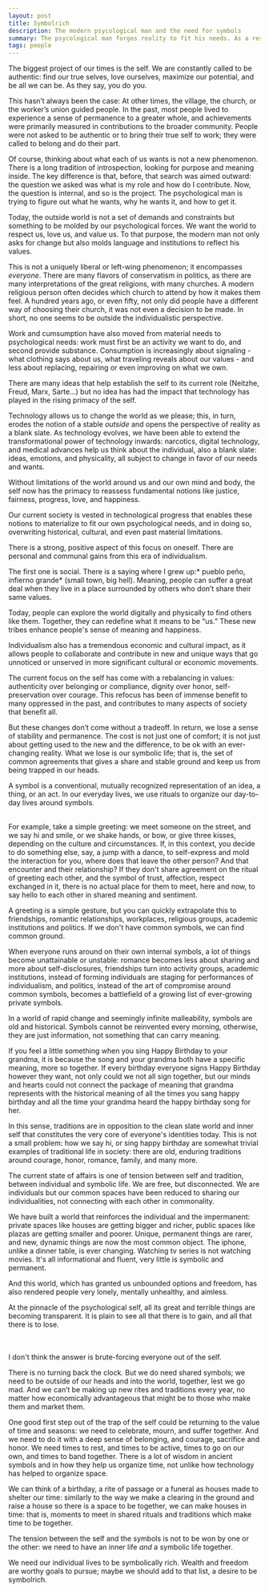```yaml
---
layout: post
title: Symbolrich
description: The modern psycological man and the need for symbols
summary: The psycological man forges reality to fit his needs. As a result, he disconnected and lonely. 
tags: people 
---
```


The biggest project of our times is the self. We are constantly called to be authentic: find our true selves, love ourselves, maximize our potential, and be all we can be. As they say, you do you. 

This hasn’t always been the case: At other times, the village, the church, or the worker’s union guided people. In the past, most people lived to experience a sense of permanence to a greater whole, and achievements were primarily measured in contributions to the broader community. People were not asked to be authentic or to bring their true self to work; they were called to belong and do their part. 

Of course, thinking about what each of us wants is not a new phenomenon. There is a long tradition of introspection, looking for purpose and meaning inside. The key difference is that, before, that search was aimed outward:  the question we asked was what is my role and how do I contribute. Now, the question is internal, and so is the project. The psychological man is trying to figure out what he wants, why he wants it, and how to get it. 

Today, the outside world is not a set of demands and constraints but something to be molded by our psychological forces. We want the world to respect us, love us, and value us. To that purpose, the modern man not only asks for change but also molds language and institutions to reflect his values.

This is not a uniquely liberal or left-wing phenomenon; it encompasses *everyone*. There are many flavors of conservatism in politics, as there are many interpretations of the great religions, with many churches. A modern religious person often decides which church to attend by how it makes them feel. A hundred years ago, or even fifty, not only did people have a different way of choosing their church, it was not even a decision to be made. In short, no one seems to be outside the individualistic perspective.

Work and cumsumption have also moved from material needs to psychological needs: work must first be an activity we want to do, and second provide substance. Consumption is increasingly about signaling - what clothing says about us, what traveling reveals about our values - and less about replacing, repairing or even improving on what we own. 

There are many ideas that help establish the self to its current role (Neitzhe, Freud, Marx, Sarte…) but no idea has had the impact that technology has played in the rising primacy of the self.

Technology allows us to change the world as we please; this, in turn, erodes the notion of a stable *outside* and opens the perspective of reality as a blank slate. As technology evolves, we have been able to extend the transformational power of technology inwards: narcotics, digital technology, and medical advances help us think about the individual, also a blank slate: ideas, emotions, and physicality, all subject to change in favor of our needs and wants. 

Without limitations of the world around us and our own mind and body, the self now has the primacy to reassess fundamental notions like justice, fairness, progress, love, and happiness. 

Our current society is vested in technological progress that enables these notions to materialize to fit our own psychological needs, and in doing so, overwriting historical, cultural, and even past material limitations.

There is a strong, positive aspect of this focus on oneself. There are personal and communal gains from this era of individualism.

The first one is social. There is a saying where I grew up:* pueblo peño, infierno grande* (small town, big hell). Meaning, people can suffer a great deal when they live in a place surrounded by others who don’t share their same values. 

Today, people can explore the world digitally and physically to find others like them. Together, they can redefine what it means to be “us.” These new tribes enhance people's sense of meaning and happiness.

Individualism also has a tremendous economic and cultural impact, as it allows people to collaborate and contribute in new and unique ways that go unnoticed or unserved in more significant cultural or economic movements.

The current focus on the self has come with a rebalancing in values: authenticity over belonging or compliance, dignity over honor, self-preservation over courage. This refocus has been of immense benefit to many oppressed in the past, and contributes to many aspects of society that benefit all.

But these changes don’t come without a tradeoff. In return, we lose a sense of stability and permanence. The cost is not just one of comfort; it is not just about getting used to the new and the difference, to be ok with an ever-changing reality. What we lose is our symbolic life; that is, the set of common agreements that gives a share and stable ground and keep us from being trapped in our heads. 

A symbol is a conventional, mutually recognized representation of an idea, a thing, or an act. In our everyday lives, we use rituals to organize our day-to-day lives around symbols.

 \
For example, take a simple greeting: we meet someone on the street, and we say hi and smile, or we shake hands, or bow, or give three kisses, depending on the culture and circumstances. If, in this context, you decide to do something else, say, a jump with a dance, to self-express and mold the interaction for you, where does that leave the other person? And that encounter and  their relationship? If they don't share agreement on the ritual of greeting each other, and the symbol of trust, affection, respect exchanged in it, there is no actual place for them to meet, here and now, to say hello to each other in shared meaning and sentiment. 

A greeting is a simple gesture, but you can quickly extrapolate this to friendships, romantic relationships, workplaces, religious groups, academic institutions and politics. If we don't have common symbols, we can find common ground. 

When everyone runs around on their own internal symbols, a lot of things become unattainable or unstable: romance becomes less about sharing and more about self-disclosures, friendships turn into activity groups, academic institutions, instead of forming individuals are staging for performances of individualism, and politics, instead of the art of compromise around common symbols, becomes a battlefield of a growing list of ever-growing private symbols. 

In a world of rapid change and seemingly infinite malleability, symbols are old and historical. Symbols cannot be reinvented every morning, otherwise, they are just information, not something that can carry meaning.

 If you feel a little something when you sing Happy Birthday to your grandma, it is because the song and your grandma both have a specific meaning, more so together. If every birthday everyone signs Happy Birthday however they want, not only could we not all sign together, but our minds and hearts could not connect the package of meaning that grandma represents with the historical meaning of all the times you sang happy birthday and all the time your grandma heard the happy birthday song for her. 

In this sense, traditions are in opposition to the clean slate world and inner self that constitutes the very core of everyone's identities today.  This is not a small problem: how we say hi, or sing happy birthday are somewhat trivial examples of traditional life in society: there are old, enduring traditions around courage, honor, romance, family, and many more.

The current state of affairs is one of tension between self and tradition, between individual and symbolic life. We are free, but disconnected. We are individuals but our common spaces have been reduced to sharing our individualities, not connecting with each other in commonality. 

We have built a world that reinforces the individual and the impermanent: private spaces like houses are getting bigger and richer, public spaces like plazas are getting smaller and poorer. Unique, permanent things are rarer, and new, dynamic things are now the most common object. The iphone, unlike a  dinner table, is ever changing. Watching tv series is not watching movies. It's all informational and fluent, very little is symbolic and permanent. 

And this world, which has granted us unbounded options and freedom, has also rendered people very lonely, mentally unhealthy, and aimless. 

At the pinnacle of the psychological self, all its great and terrible things are becoming transparent. It is plain to see all that there is to gain, and all that there is to lose. 

 \
 \
I don't think the answer is brute-forcing everyone out of the self.

There is no turning back the clock. But we do need shared symbols; we need to be outside of our heads and into the world, together, lest we go mad. And we can’t be making up new rites and traditions every year, no matter how economically advantageous that might be to those who make them and market them. 

One good first step out of the trap of the self could be returning to the value of time and seasons: we need to celebrate, mourn, and suffer together. And we need to do it with a deep sense of belonging, and courage, sacrifice and honor. We need times to rest, and times to be active, times to go on our own, and times to band together. There is a lot of wisdom in ancient symbols and in how they help us organize time, not unlike how technology has helped to organize space.

We can think of a birthday, a rite of passage or a funeral as houses made to shelter our time: similarly to the way we make a clearing in the ground  and raise a house so there is a space to be together, we can make houses in time:  that is, moments to meet in shared rituals and traditions which make time to be together. 

The tension between the self and the symbols is not to be won by one or the other: we need to have an inner life *and* a symbolic life together. 

We need our individual lives to be symbolically rich. Wealth and freedom are worthy goals to pursue; maybe we should add to that list, a desire to be symbolrich. 
